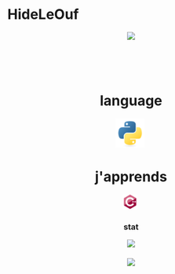 # HideLeOuf


<p align="center">
  <img src="https://discord.c99.nl/widget/theme-4/850452394559143957.png">
</p><br/><br/><br/>

<h1 align="center">language</h1>

<p align="center"> 
  <code><img height="60" src="https://raw.githubusercontent.com/devicons/devicon/master/icons/python/python-original.svg"></code>&nbsp;
</p>

<h1 align="center">j'apprends</h1>
<p align="center">
    <code><img height="30" src="https://github.com/devicons/devicon/blob/master/icons/cplusplus/cplusplus-original.svg"></code>&nbsp;
</p>


<div align="center">
    <h3> stat</h3>
    <img src="https://github-readme-stats.vercel.app/api?username=hide-wow&show_icons=true&theme=jolly&count_private=true" /><br /><br />
    <img align="center" src="https://github-readme-stats.vercel.app/api/top-langs/?username=hide-wow&layout=compact&theme=dark&count_private=true" /><br />
</div>

